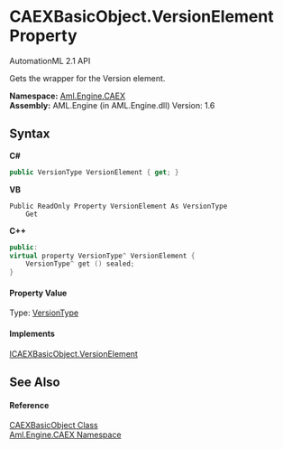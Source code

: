 # CAEXBasicObject.VersionElement Property 
AutomationML 2.1 API 

Gets the wrapper for the Version element.

**Namespace:**&nbsp;<a href="N_Aml_Engine_CAEX">Aml.Engine.CAEX</a><br />**Assembly:**&nbsp;AML.Engine (in AML.Engine.dll) Version: 1.6

## Syntax

**C#**<br />
``` C#
public VersionType VersionElement { get; }
```

**VB**<br />
``` VB
Public ReadOnly Property VersionElement As VersionType
	Get
```

**C++**<br />
``` C++
public:
virtual property VersionType^ VersionElement {
	VersionType^ get () sealed;
}
```


#### Property Value
Type: <a href="T_Aml_Engine_CAEX_VersionType">VersionType</a>

#### Implements
<a href="P_Aml_Engine_CAEX_ICAEXBasicObject_VersionElement">ICAEXBasicObject.VersionElement</a><br />

## See Also


#### Reference
<a href="T_Aml_Engine_CAEX_CAEXBasicObject">CAEXBasicObject Class</a><br /><a href="N_Aml_Engine_CAEX">Aml.Engine.CAEX Namespace</a><br />